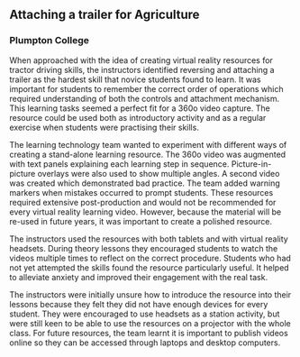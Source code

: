 ## Attaching a trailer for Agriculture
### Plumpton College

When approached with the idea of creating virtual reality resources for tractor driving skills, the instructors identified reversing and attaching a trailer as the hardest skill that novice students found to learn. It was important for students to remember the correct order of operations which required understanding of both the controls and attachment mechanism. This learning tasks seemed a perfect fit for a 360o video capture. The resource could be used both as introductory activity and as a regular exercise when students were practising their skills. 

The learning technology team wanted to experiment with different ways of creating a stand-alone learning resource. The 360o video was augmented with text panels explaining each learning step in sequence. Picture-in-picture overlays were also used to show multiple angles. A second video was created which demonstrated bad practice. The team added warning markers when mistakes occurred to prompt students. These resources required extensive post-production and would not be recommended for every virtual reality learning video. However, because the material will be re-used in future years, it was important to create a polished resource.

The instructors used the resources with both tablets and with virtual reality headsets. During theory lessons they encouraged students to watch the videos multiple times to reflect on the correct procedure. Students who had not yet attempted the skills found the resource particularly useful. It helped to alleviate anxiety and improved their engagement with the real task.

The instructors were initially unsure how to introduce the resource into their lessons because they felt they did not have enough devices for every student. They were encouraged to use headsets as a station activity, but were still keen to be able to use the resources on a projector with the whole class. For future resources, the team learnt it is important to publish videos online so they can be accessed through laptops and desktop computers.
